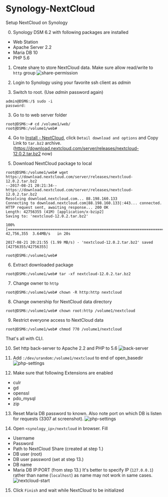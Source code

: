 # Synology-NextCloud
Setup NextCloud on Synology

0. Synology DSM 6.2 with following packages are installed
* Web Station
* Apache Server 2.2
* Maria DB 10
* PHP 5.6

1. Create share to store NextCloud data. Make sure allow read/write to `http` group
![share-permission](https://github.com/emelianov/Synology-NextCloud/blob/master/images/share-perm.png)
1. Login to Synology using your favorite ssh client as *admin*

2. Switch to root. (Use *admin* password again)
```
admin@DSM6:/$ sudo -i
password:
```

3. Go to to web server folder
```
root@DSM6:~# cd /volume1/web/
root@DSM6:/volume1/web#
```

4. Go to [Install - NextCloud](https://nextcloud.com/install/#instructions-server), click `Detail download and options` and Copy Link to `tar.bz2` archive. (https://download.nextcloud.com/server/releases/nextcloud-12.0.2.tar.bz2 now)

5. Download NextCloud package to local
```
root@DSM6:/volume1/web# wget https://download.nextcloud.com/server/releases/nextcloud-12.0.2.tar.bz2
--2017-08-21 20:21:34--  https://download.nextcloud.com/server/releases/nextcloud-12.0.2.tar.bz2
Resolving download.nextcloud.com... 88.198.160.133
Connecting to download.nextcloud.com|88.198.160.133|:443... connected.
HTTP request sent, awaiting response... 200 OK
Length: 42756355 (41M) [application/x-bzip2]
Saving to: 'nextcloud-12.0.2.tar.bz2'

100%[=====================================================================================================>] 42,756,355  3.64MB/s   in 20s

2017-08-21 20:21:55 (1.99 MB/s) - 'nextcloud-12.0.2.tar.bz2' saved [42756355/42756355]

root@DSM6:/volume1/web#
```

6. Extract downloaded package
```
root@DSM6:/volume1/web# tar -xf nextcloud-12.0.2.tar.bz2
```

7. Change owner to `http`
```
root@DSM6:/volume1/web# chown -R http:http nextcloud
```

8. Change ownership for NextCloud data directory
```
root@DSM6:/volume1/web# chown root:http /volume1/nextcloud
```

9. Restrict everyone access to NextCloud data
```
root@DSM6:/volume1/web# chmod 770 /volume1/nextcloud
```
That's all with CLI.

10. Set http back-server to Apache 2.2 and PHP to 5.6
![back-server](https://github.com/emelianov/Synology-NextCloud/blob/master/images/web-general.png)

11. Add `:/dev/urandom:/volume1/nextcloud` to end of open_basedir
![php-settings](https://github.com/emelianov/Synology-NextCloud/blob/master/images/web-php2.png)

12. Make sure that following Extensions are enabled
* culr
* gd
* openssl
* pdo_mysql
* zip

13. Reset Maria DB password to known. Also note port on which DB is listen for requests (3307 at screenshot).
![php-settings](https://github.com/emelianov/Synology-NextCloud/blob/master/images/db-port.png)

14. Open `<synology_ip>/nextcloud` in browser. Fill
* Username
* Password
* Path to NextCloud Share (created at step 1.)
* DB user (root)
* DB user password (set at step 13.)
* DB name
* Maria DB IP:PORT (from step 13.) It's better to specify IP (`127.0.0.1`) rather than name (`localhost`) as name may not work in same cases.
![nextcloud-start](https://github.com/emelianov/Synology-NextCloud/blob/master/images/nc-create.png)

15. Click `Finish` and wait while NextCloud to be initialized
